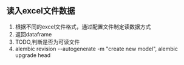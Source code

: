 ## 读入excel文件数据
1. 根据不同的excel文件格式，通过配置文件制定读数据方式
2. 返回dataframe
3. TODO,判断是否为可读文件
4. alembic revision --autogenerate -m "create new model", alembic upgrade head